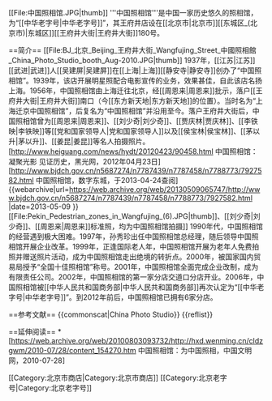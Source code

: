 [[File:中国照相馆.JPG|thumb]]
'''中国照相馆'''是中国一家历史悠久的照相馆，为“[[中华老字号|中华老字号]]”，其王府井店设在[[北京市|北京市]][[东城区_(北京市)|东城区]][[王府井大街|王府井大街]]180号。

==简介==
[[File:BJ_北京_Beijing_王府井大街_Wangfujing_Street_中國照相館_China_Photo_Studio_booth_Aug-2010.JPG|thumb]]
1937年，[[江苏|江苏]][[武进|武进]]人[[吴建屏|吴建屏]]在[[上海|上海]][[静安寺|静安寺]]创办了“中国照相馆”。1939年，该店开展明星照配合电影宣传的业务，效果甚佳，自此该店名扬上海。1956年，中国照相馆由上海迁往北京，经[[周恩来|周恩来]]批示，落户[[王府井大街|王府井大街]]南口（今[[东方新天地|东方新天地]]的位置）。当时名为“上海迁京中国照相馆”，后复名为“中国照相馆”并沿用至今。落户王府井大街后，中国照相馆曾为[[周恩来|周恩来]]、[[刘少奇|刘少奇]]、[[贾庆林|贾庆林]]、[[李铁映|李铁映]]等[[党和国家领导人|党和国家领导人]]以及[[侯宝林|侯宝林]]、[[茅以升|茅以升]]、[[姜昆|姜昆]]等名人拍摄照片。<ref name=hgw>[http://www.heiguang.com/news/hydt/20120423/90458.html 中国照相馆：凝聚光影 见证历史，黑光网，2012年04月23日]</ref><ref>[http://www.bjdch.gov.cn/n5687274/n7787439/n7787458/n7788773/7927582.html 中国照相馆，数字东城，于2013-04-24查阅] {{webarchive|url=https://web.archive.org/web/20130509065747/http://www.bjdch.gov.cn/n5687274/n7787439/n7787458/n7788773/7927582.html |date=2013-05-09 }}</ref>
[[File:Pekin_Pedestrian_zones_in_Wangfujing_(6).JPG|thumb]]、[[刘少奇|刘少奇]]、[[周恩来|周恩来]]标准照，均为中国照相馆拍摄]]
1990年代，中国照相馆的经营遇到极大困难。1997年，孙秀珍出任中国照相馆总经理，随后领导中国照相馆开展企业改革。1999年，正逢国际老人年，中国照相馆开展为老年人免费拍照并赠送照片活动，成为中国照相馆走出绝境的转折点。2000年，被国家国内贸易局授予“全国十佳照相馆”称号。2001年，中国照相馆全面完成企业改制，成为有限责任公司。2002年，中国照相馆的第一家分店交道口分店开业。2006年，中国照相馆被[[中华人民共和国商务部|中华人民共和国商务部]]再次认定为“[[中华老字号|中华老字号]]”。到2012年前后，中国照相馆已拥有6家分店。<ref name=hgw/>

==参考文献==
{{commonscat|China Photo Studio}}
{{reflist}}

==延伸阅读==
*[https://web.archive.org/web/20100803093732/http://hxd.wenming.cn/cldzgwm/2010-07/28/content_154270.htm 中国照相馆：为中国照相，中国文明网，2010-07-28]

[[Category:北京市商店|Category:北京市商店]]
[[Category:北京老字号|Category:北京老字号]]
